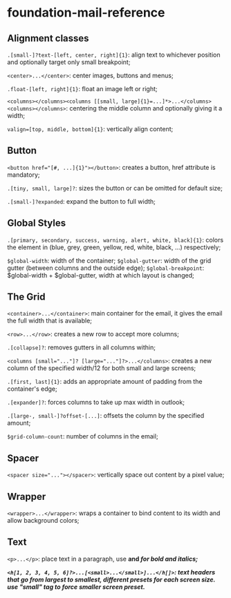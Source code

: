# foundation-mail-reference

## Alignment classes

`.[small-]?text-[left, center, right]{1}`: align text to whichever position and optionally target only small breakpoint;

`<center>...</center>`: center images, buttons and menus;

`.float-[left, right]{1}`: float an image left or right;

`<columns></columns><columns [[small, large]{1}=...]*>...</columns><columns></columns>`: centering the middle column and optionally giving it a width;

`valign=[top, middle, bottom]{1}`: vertically align content;


## Button

`<button href="[#, ...]{1}"></button>`: creates a button, href attribute is mandatory;

`.[tiny, small, large]?`: sizes the button or can be omitted for default size;

`.[small-]?expanded`: expand the button to full width;


## Global Styles

`.[primary, secondary, success, warning, alert, white, black]{1}`: colors the element in (blue, grey, green, yellow, red, white, black, ...) respectively;

`$global-width`: width of the container;
`$global-gutter`: width of the grid gutter (between columns and the outside edge);
`$global-breakpoint`: $global-width + $global-gutter, width at which layout is changed;


## The Grid

`<container>...</container>`: main container for the email, it gives the email the full width that is available;

`<row>...</row>`: creates a new row to accept more columns;

`.[collapse]?`: removes gutters in all columns within;

`<columns [small="..."]? [large="..."]?>...</columns>`: creates a new column of the specified width/12 for both small and large screens;

`.[first, last]{1}`: adds an appropriate amount of padding from the container's edge;

`.[expander]?`: forces columns to take up max width in outlook;

`.[large-, small-]?offset-[...]`: offsets the column by the specified amount;

`$grid-column-count`: number of columns in the email;


## Spacer

`<spacer size="..."></spacer>`: vertically space out content by a pixel value;


## Wrapper

`<wrapper>...</wrapper>`: wraps a container to bind content to its width and allow background colors;


## Text

`<p>...</p>`: place text in a paragraph, use <strong> and <em> for bold and italics;

`<h[1, 2, 3, 4, 5, 6]?>...[<small>...</small>]...</h[]>`: text headers that go from largest to smallest, different presets for each screen size. use "small" tag to force smaller screen preset.
